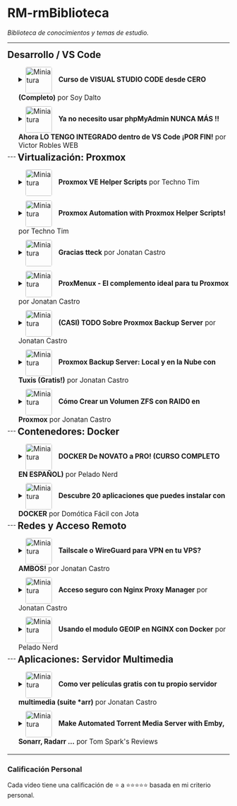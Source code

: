 # RM-rmBiblioteca
*Biblioteca de conocimientos y temas de estudio.*

---
  <h2 style="display:inline; vertical-align: middle;">Desarrollo / VS Code</h2>
  <div style="padding-left: 25px; padding-top: 10px;">
    <details>
      <summary style="font-size: 1.1em; padding: 5px 0;">
        <img src="https://i.ytimg.com/vi/TbzrOz8HbFM/mqdefault.jpg" alt="Miniatura" width="60" style="margin-right: 10px; border-radius: 4px; vertical-align: middle;">
        <strong>Curso de VISUAL STUDIO CODE desde CERO (Completo)</strong> por Soy Dalto
      </summary>
      <div style="padding: 15px; overflow: hidden; border-left: 2px solid #ddd; margin-top: 5px; margin-left: 5px;">
        <a href="https://www.youtube.com/watch?v=TbzrOz8HbFM" target="_blank">
          <img src="https://i.ytimg.com/vi/TbzrOz8HbFM/mqdefault.jpg" alt="Miniatura Curso de VISUAL STUDIO CODE desde CERO (Completo)" width="150" style="float: right; margin-left: 15px; border-radius: 8px;">
        </a>
        <strong><a href="https://www.youtube.com/watch?v=TbzrOz8HbFM" target="_blank">Curso de VISUAL STUDIO CODE desde CERO (Completo)</a></strong><br>
        por <a href="https://www.youtube.com/@SoyDalto" target="_blank">Soy Dalto</a><br><br>
        <em>MENU DEL CURSO DE VISUAL STUDIO CODE  
0:00:00 - Introducción  
0:01:22 - Entendiendo VS Code  
0:08:09 - Descarga y configuración  
0:14:12 - Interfaz de VS Code  
0:21:29 - Explorer  
0:33:41 - Search  
0:43:02 - Source Control (git)  
0:51:50 - Run and Debug (debugger)  
1:00:20 - Extensions  
1:11:48 - User Settings  
1:26:34 - Atajos de teclado (shortcuts)  
1:39:01 - Snippets  
1:49:07 - Emmet  
2:07:37 - Pair Programming (copilot)  
2:17:20 - Cierre del curso  </em><br><br>
        <strong>Calificación:</strong> ★★★★★<br>
        <em>Comentario pendiente.</em>
      </div>
    </details>
    <details>
      <summary style="font-size: 1.1em; padding: 5px 0;">
        <img src="https://i.ytimg.com/vi/SB7_z25DdaY/mqdefault.jpg" alt="Miniatura" width="60" style="margin-right: 10px; border-radius: 4px; vertical-align: middle;">
        <strong>Ya no necesito usar phpMyAdmin NUNCA MÁS !! Ahora LO TENGO INTEGRADO dentro de VS Code ¡POR FIN!</strong> por Victor Robles WEB
      </summary>
      <div style="padding: 15px; overflow: hidden; border-left: 2px solid #ddd; margin-top: 5px; margin-left: 5px;">
        <a href="https://www.youtube.com/watch?v=SB7_z25DdaY" target="_blank">
          <img src="https://i.ytimg.com/vi/SB7_z25DdaY/mqdefault.jpg" alt="Miniatura Ya no necesito usar phpMyAdmin NUNCA MÁS !! Ahora LO TENGO INTEGRADO dentro de VS Code ¡POR FIN!" width="150" style="float: right; margin-left: 15px; border-radius: 8px;">
        </a>
        <strong><a href="https://www.youtube.com/watch?v=SB7_z25DdaY" target="_blank">Ya no necesito usar phpMyAdmin NUNCA MÁS !! Ahora LO TENGO INTEGRADO dentro de VS Code ¡POR FIN!</a></strong><br>
        por <a href="https://www.youtube.com/@VictorRoblesWEB" target="_blank">Victor Robles WEB</a><br><br>
        <em>Cómo integrar la administración MySQL directamente en VS Code, sin necesidad de usar phpMyAdmin.</em><br><br>
        <strong>Calificación:</strong> ★★★★★<br>
        <em>Comentario pendiente.</em>
      </div>
    </details>
  </div>
---
  <h2 style="display:inline; vertical-align: middle;">Virtualización: Proxmox</h2>
  <div style="padding-left: 25px; padding-top: 10px;">
    <details>
      <summary style="font-size: 1.1em; padding: 5px 0;">
        <img src="https://i.ytimg.com/vi/gRVSbqXejtk/mqdefault.jpg" alt="Miniatura" width="60" style="margin-right: 10px; border-radius: 4px; vertical-align: middle;">
        <strong>Proxmox VE Helper Scripts</strong> por Techno Tim
      </summary>
      <div style="padding: 15px; overflow: hidden; border-left: 2px solid #ddd; margin-top: 5px; margin-left: 5px;">
        <a href="https://www.youtube.com/watch?v=gRVSbqXejtk" target="_blank">
          <img src="https://i.ytimg.com/vi/gRVSbqXejtk/mqdefault.jpg" alt="Miniatura Proxmox VE Helper Scripts" width="150" style="float: right; margin-left: 15px; border-radius: 8px;">
        </a>
        <strong><a href="https://www.youtube.com/watch?v=gRVSbqXejtk" target="_blank">Proxmox VE Helper Scripts</a></strong><br>
        por <a href="https://www.youtube.com/@TechnoTim" target="_blank">Techno Tim</a><br><br>
        <em>Introducción a Proxmox VE Helper-Scripts y cómo automatizar tareas y desplegar contenedores con un solo comando.</em><br><br>
        <strong>Calificación:</strong> ★★★★★<br>
        <em>Comentario pendiente.</em>
      </div>
    </details>
    <details>
      <summary style="font-size: 1.1em; padding: 5px 0;">
        <img src="https://i.ytimg.com/vi/kcpu4z5eSEU/mqdefault.jpg" alt="Miniatura" width="60" style="margin-right: 10px; border-radius: 4px; vertical-align: middle;">
        <strong>Proxmox Automation with Proxmox Helper Scripts!</strong> por Techno Tim
      </summary>
      <div style="padding: 15px; overflow: hidden; border-left: 2px solid #ddd; margin-top: 5px; margin-left: 5px;">
        <a href="https://www.youtube.com/watch?v=kcpu4z5eSEU" target="_blank">
          <img src="https://i.ytimg.com/vi/kcpu4z5eSEU/mqdefault.jpg" alt="Miniatura Proxmox Automation with Proxmox Helper Scripts!" width="150" style="float: right; margin-left: 15px; border-radius: 8px;">
        </a>
        <strong><a href="https://www.youtube.com/watch?v=kcpu4z5eSEU" target="_blank">Proxmox Automation with Proxmox Helper Scripts!</a></strong><br>
        por <a href="https://www.youtube.com/@TechnoTim" target="_blank">Techno Tim</a><br><br>
        <em>Automatiza Proxmox con los Helper-Scripts: ajustes de posinstalación, despliegue de contenedores LXC y servicios comunes.</em><br><br>
        <strong>Calificación:</strong> ★★★★★<br>
        <em>Comentario pendiente.</em>
      </div>
    </details>
    <details>
      <summary style="font-size: 1.1em; padding: 5px 0;">
        <img src="https://i.ytimg.com/vi/N6T_LnCxL9g/mqdefault.jpg" alt="Miniatura" width="60" style="margin-right: 10px; border-radius: 4px; vertical-align: middle;">
        <strong>Gracias tteck</strong> por Jonatan Castro
      </summary>
      <div style="padding: 15px; overflow: hidden; border-left: 2px solid #ddd; margin-top: 5px; margin-left: 5px;">
        <a href="https://www.youtube.com/watch?v=N6T_LnCxL9g" target="_blank">
          <img src="https://i.ytimg.com/vi/N6T_LnCxL9g/mqdefault.jpg" alt="Miniatura Gracias tteck" width="150" style="float: right; margin-left: 15px; border-radius: 8px;">
        </a>
        <strong><a href="https://www.youtube.com/watch?v=N6T_LnCxL9g" target="_blank">Gracias tteck</a></strong><br>
        por <a href="https://www.youtube.com/@JonatanCastro" target="_blank">Jonatan Castro</a><br><br>
        <em>Homenaje y agradecimiento a tteck, creador de los Proxmox VE Helper-Scripts, destacando su impacto en la comunidad.</em><br><br>
        <strong>Calificación:</strong> ★★★★★<br>
        <em>Comentario pendiente.</em>
      </div>
    </details>
    <details>
      <summary style="font-size: 1.1em; padding: 5px 0;">
        <img src="https://i.ytimg.com/vi/WtvcaK5lUZA/mqdefault.jpg" alt="Miniatura" width="60" style="margin-right: 10px; border-radius: 4px; vertical-align: middle;">
        <strong>ProxMenux - El complemento ideal para tu Proxmox</strong> por Jonatan Castro
      </summary>
      <div style="padding: 15px; overflow: hidden; border-left: 2px solid #ddd; margin-top: 5px; margin-left: 5px;">
        <a href="https://www.youtube.com/watch?v=WtvcaK5lUZA" target="_blank">
          <img src="https://i.ytimg.com/vi/WtvcaK5lUZA/mqdefault.jpg" alt="Miniatura ProxMenux - El complemento ideal para tu Proxmox" width="150" style="float: right; margin-left: 15px; border-radius: 8px;">
        </a>
        <strong><a href="https://www.youtube.com/watch?v=WtvcaK5lUZA" target="_blank">ProxMenux - El complemento ideal para tu Proxmox</a></strong><br>
        por <a href="https://www.youtube.com/@JonatanCastro" target="_blank">Jonatan Castro</a><br><br>
        <em>Presenta ProxMenux: un menú interactivo para administrar Proxmox VE y simplificar tareas de posinstalación y mantenimiento.</em><br><br>
        <strong>Calificación:</strong> ★★★<br>
        <em>Comentario pendiente.</em>
      </div>
    </details>
    <details>
      <summary style="font-size: 1.1em; padding: 5px 0;">
        <img src="https://i.ytimg.com/vi/sws3iNGKsXs/mqdefault.jpg" alt="Miniatura" width="60" style="margin-right: 10px; border-radius: 4px; vertical-align: middle;">
        <strong>(CASI) TODO Sobre Proxmox Backup Server</strong> por Jonatan Castro
      </summary>
      <div style="padding: 15px; overflow: hidden; border-left: 2px solid #ddd; margin-top: 5px; margin-left: 5px;">
        <a href="https://www.youtube.com/watch?v=sws3iNGKsXs" target="_blank">
          <img src="https://i.ytimg.com/vi/sws3iNGKsXs/mqdefault.jpg" alt="Miniatura (CASI) TODO Sobre Proxmox Backup Server" width="150" style="float: right; margin-left: 15px; border-radius: 8px;">
        </a>
        <strong><a href="https://www.youtube.com/watch?v=sws3iNGKsXs" target="_blank">(CASI) TODO Sobre Proxmox Backup Server</a></strong><br>
        por <a href="https://www.youtube.com/@JonatanCastro" target="_blank">Jonatan Castro</a><br><br>
        <em>Guía integral de PBS: instalación y configuración, creación de usuarios, sincronizaciones remotas, restauración y consejos prácticos.</em><br><br>
        <strong>Calificación:</strong> ★★★★<br>
        <em>Comentario pendiente.</em>
      </div>
    </details>
    <details>
      <summary style="font-size: 1.1em; padding: 5px 0;">
        <img src="https://i.ytimg.com/vi/lYdoCKGyqFc/mqdefault.jpg" alt="Miniatura" width="60" style="margin-right: 10px; border-radius: 4px; vertical-align: middle;">
        <strong>Proxmox Backup Server: Local y en la Nube con Tuxis (Gratis!)</strong> por Jonatan Castro
      </summary>
      <div style="padding: 15px; overflow: hidden; border-left: 2px solid #ddd; margin-top: 5px; margin-left: 5px;">
        <a href="https://www.youtube.com/watch?v=lYdoCKGyqFc" target="_blank">
          <img src="https://i.ytimg.com/vi/lYdoCKGyqFc/mqdefault.jpg" alt="Miniatura Proxmox Backup Server: Local y en la Nube con Tuxis (Gratis!)" width="150" style="float: right; margin-left: 15px; border-radius: 8px;">
        </a>
        <strong><a href="https://www.youtube.com/watch?v=lYdoCKGyqFc" target="_blank">Proxmox Backup Server: Local y en la Nube con Tuxis (Gratis!)</a></strong><br>
        por <a href="https://www.youtube.com/@JonatanCastro" target="_blank">Jonatan Castro</a><br><br>
        <em>Configura PBS en local y en la nube con almacenamiento remoto de Tuxis (plan gratuito).</em><br><br>
        <strong>Calificación:</strong> ★★★★<br>
        <em>Comentario pendiente.</em>
      </div>
    </details>
    <details>
      <summary style="font-size: 1.1em; padding: 5px 0;">
        <img src="https://i.ytimg.com/vi/pkwL2iuw9po/mqdefault.jpg" alt="Miniatura" width="60" style="margin-right: 10px; border-radius: 4px; vertical-align: middle;">
        <strong>Cómo Crear un Volumen ZFS con RAID0 en Proxmox</strong> por Jonatan Castro
      </summary>
      <div style="padding: 15px; overflow: hidden; border-left: 2px solid #ddd; margin-top: 5px; margin-left: 5px;">
        <a href="https://www.youtube.com/watch?v=pkwL2iuw9po" target="_blank">
          <img src="https://i.ytimg.com/vi/pkwL2iuw9po/mqdefault.jpg" alt="Miniatura Cómo Crear un Volumen ZFS con RAID0 en Proxmox" width="150" style="float: right; margin-left: 15px; border-radius: 8px;">
        </a>
        <strong><a href="https://www.youtube.com/watch?v=pkwL2iuw9po" target="_blank">Cómo Crear un Volumen ZFS con RAID0 en Proxmox</a></strong><br>
        por <a href="https://www.youtube.com/@JonatanCastro" target="_blank">Jonatan Castro</a><br><br>
        <em>Paso a paso para crear un pool ZFS en RAID0, repasando datasets/zvols y consideraciones de rendimiento.</em><br><br>
        <strong>Calificación:</strong> ★★★★<br>
        <em>Comentario pendiente.</em>
      </div>
    </details>
  </div>
---
  <h2 style="display:inline; vertical-align: middle;">Contenedores: Docker</h2>
  <div style="padding-left: 25px; padding-top: 10px;">
    <details>
      <summary style="font-size: 1.1em; padding: 5px 0;">
        <img src="https://i.ytimg.com/vi/CV_Uf3Dq-EU/mqdefault.jpg" alt="Miniatura" width="60" style="margin-right: 10px; border-radius: 4px; vertical-align: middle;">
        <strong>DOCKER De NOVATO a PRO! (CURSO COMPLETO EN ESPAÑOL)</strong> por Pelado Nerd
      </summary>
      <div style="padding: 15px; overflow: hidden; border-left: 2px solid #ddd; margin-top: 5px; margin-left: 5px;">
        <a href="https://www.youtube.com/watch?v=CV_Uf3Dq-EU" target="_blank">
          <img src="https://i.ytimg.com/vi/CV_Uf3Dq-EU/mqdefault.jpg" alt="Miniatura DOCKER De NOVATO a PRO! (CURSO COMPLETO EN ESPAÑOL)" width="150" style="float: right; margin-left: 15px; border-radius: 8px;">
        </a>
        <strong><a href="https://www.youtube.com/watch?v=CV_Uf3Dq-EU" target="_blank">DOCKER De NOVATO a PRO! (CURSO COMPLETO EN ESPAÑOL)</a></strong><br>
        por <a href="https://www.youtube.com/@pablokbs" target="_blank">Pelado Nerd</a><br><br>
        <em>Curso completo: instalación, imágenes y contenedores, volúmenes, redes, Dockerfile y Docker Compose.</em><br><br>
        <strong>Calificación:</strong> ★★★★★<br>
        <em>Comentario pendiente.</em>
      </div>
    </details>
    <details>
      <summary style="font-size: 1.1em; padding: 5px 0;">
        <img src="https://i.ytimg.com/vi/gqpJ7RE02Ao/mqdefault.jpg" alt="Miniatura" width="60" style="margin-right: 10px; border-radius: 4px; vertical-align: middle;">
        <strong>Descubre 20 aplicaciones que puedes instalar con DOCKER</strong> por Domótica Fácil con Jota
      </summary>
      <div style="padding: 15px; overflow: hidden; border-left: 2px solid #ddd; margin-top: 5px; margin-left: 5px;">
        <a href="https://www.youtube.com/watch?v=gqpJ7RE02Ao" target="_blank">
          <img src="https://i.ytimg.com/vi/gqpJ7RE02Ao/mqdefault.jpg" alt="Miniatura Descubre 20 aplicaciones que puedes instalar con DOCKER" width="150" style="float: right; margin-left: 15px; border-radius: 8px;">
        </a>
        <strong><a href="https://www.youtube.com/watch?v=gqpJ7RE02Ao" target="_blank">Descubre 20 aplicaciones que puedes instalar con DOCKER</a></strong><br>
        por <a href="https://www.youtube.com/@DomoticaFacilconJota" target="_blank">Domótica Fácil con Jota</a><br><br>
        <em>Lista de 20 aplicaciones que puedes instalar usando Docker, más allá de la domótica.</em><br><br>
        <strong>Calificación:</strong> ★★★★<br>
        <em>Comentario pendiente.</em>
      </div>
    </details>
  </div>
---
  <h2 style="display:inline; vertical-align: middle;">Redes y Acceso Remoto</h2>
  <div style="padding-left: 25px; padding-top: 10px;">
    <details>
      <summary style="font-size: 1.1em; padding: 5px 0;">
        <img src="https://i.ytimg.com/vi/cxHwVsgVKRA/mqdefault.jpg" alt="Miniatura" width="60" style="margin-right: 10px; border-radius: 4px; vertical-align: middle;">
        <strong>Tailscale o WireGuard para VPN en tu VPS? AMBOS!</strong> por Jonatan Castro
      </summary>
      <div style="padding: 15px; overflow: hidden; border-left: 2px solid #ddd; margin-top: 5px; margin-left: 5px;">
        <a href="https://www.youtube.com/watch?v=cxHwVsgVKRA&list=PL5LXSDCW5qwaVdE4dTGAJAsELY96B_T5B&index=1" target="_blank">
          <img src="https://i.ytimg.com/vi/cxHwVsgVKRA/mqdefault.jpg" alt="Miniatura Tailscale o WireGuard para VPN en tu VPS? AMBOS!" width="150" style="float: right; margin-left: 15px; border-radius: 8px;">
        </a>
        <strong><a href="https://www.youtube.com/watch?v=cxHwVsgVKRA&list=PL5LXSDCW5qwaVdE4dTGAJAsELY96B_T5B&index=1" target="_blank">Tailscale o WireGuard para VPN en tu VPS? AMBOS!</a></strong><br>
        por <a href="https://www.youtube.com/@JonatanCastro" target="_blank">Jonatan Castro</a><br><br>
        <em>Comparativa y demo en un VPS: cuándo usar Tailscale o WireGuard y cómo combinarlos en un mismo servidor.</em><br><br>
        <strong>Calificación:</strong> ★★★★★<br>
        <em>Comentario pendiente.</em>
      </div>
    </details>
    <details>
      <summary style="font-size: 1.1em; padding: 5px 0;">
        <img src="https://i.ytimg.com/vi/0ghEc_R6png/mqdefault.jpg" alt="Miniatura" width="60" style="margin-right: 10px; border-radius: 4px; vertical-align: middle;">
        <strong>Acceso seguro con Nginx Proxy Manager</strong> por Jonatan Castro
      </summary>
      <div style="padding: 15px; overflow: hidden; border-left: 2px solid #ddd; margin-top: 5px; margin-left: 5px;">
        <a href="https://www.youtube.com/watch?v=0ghEc_R6png" target="_blank">
          <img src="https://i.ytimg.com/vi/0ghEc_R6png/mqdefault.jpg" alt="Miniatura Acceso seguro con Nginx Proxy Manager" width="150" style="float: right; margin-left: 15px; border-radius: 8px;">
        </a>
        <strong><a href="https://www.youtube.com/watch?v=0ghEc_R6png" target="_blank">Acceso seguro con Nginx Proxy Manager</a></strong><br>
        por <a href="https://www.youtube.com/@JonatanCastro" target="_blank">Jonatan Castro</a><br><br>
        <em>Explica qué es un reverse proxy y cómo configurar Nginx Proxy Manager con certificados de Let's Encrypt.</em><br><br>
        <strong>Calificación:</strong> ★★★★★<br>
        <em>Comentario pendiente.</em>
      </div>
    </details>
    <details>
      <summary style="font-size: 1.1em; padding: 5px 0;">
        <img src="https://i.ytimg.com/vi/ZpEfjsJamcU/mqdefault.jpg" alt="Miniatura" width="60" style="margin-right: 10px; border-radius: 4px; vertical-align: middle;">
        <strong>Usando el modulo GEOIP en NGINX con Docker</strong> por Pelado Nerd
      </summary>
      <div style="padding: 15px; overflow: hidden; border-left: 2px solid #ddd; margin-top: 5px; margin-left: 5px;">
        <a href="https://www.youtube.com/watch?v=ZpEfjsJamcU" target="_blank">
          <img src="https://i.ytimg.com/vi/ZpEfjsJamcU/mqdefault.jpg" alt="Miniatura Usando el modulo GEOIP en NGINX con Docker" width="150" style="float: right; margin-left: 15px; border-radius: 8px;">
        </a>
        <strong><a href="https://www.youtube.com/watch?v=ZpEfjsJamcU" target="_blank">Usando el modulo GEOIP en NGINX con Docker</a></strong><br>
        por <a href="https://www.youtube.com/@pablokbs" target="_blank">Pelado Nerd</a><br><br>
        <em>Uso del módulo GeoIP en Nginx dentro de Docker para redirigir por país a sitios o páginas diferentes.</em><br><br>
        <strong>Calificación:</strong> ★★★★<br>
        <em>Comentario pendiente.</em>
      </div>
    </details>
  </div>
---
  <h2 style="display:inline; vertical-align: middle;">Aplicaciones: Servidor Multimedia</h2>
  <div style="padding-left: 25px; padding-top: 10px;">
    <details>
      <summary style="font-size: 1.1em; padding: 5px 0;">
        <img src="https://i.ytimg.com/vi/t1RWOydFWy8/mqdefault.jpg" alt="Miniatura" width="60" style="margin-right: 10px; border-radius: 4px; vertical-align: middle;">
        <strong>Como ver películas gratis con tu propio servidor multimedia (suite *arr)</strong> por Jonatan Castro
      </summary>
      <div style="padding: 15px; overflow: hidden; border-left: 2px solid #ddd; margin-top: 5px; margin-left: 5px;">
        <a href="https://www.youtube.com/watch?v=t1RWOydFWy8" target="_blank">
          <img src="https://i.ytimg.com/vi/t1RWOydFWy8/mqdefault.jpg" alt="Miniatura Como ver películas gratis con tu propio servidor multimedia (suite *arr)" width="150" style="float: right; margin-left: 15px; border-radius: 8px;">
        </a>
        <strong><a href="https://www.youtube.com/watch?v=t1RWOydFWy8" target="_blank">Como ver películas gratis con tu propio servidor multimedia (suite *arr)</a></strong><br>
        por <a href="https://www.youtube.com/@JonatanCastro" target="_blank">Jonatan Castro</a><br><br>
        <em>Configuración de la suite *Arr (Radarr/Sonarr/Prowlarr) con qBittorrent y un servidor multimedia (Jellyfin o Plex) para automatizar descargas.</em><br><br>
        <strong>Calificación:</strong> ★★★★★<br>
        <em>Comentario pendiente.</em>
      </div>
    </details>
    <details>
      <summary style="font-size: 1.1em; padding: 5px 0;">
        <img src="https://i.ytimg.com/vi/LD8-Qr3B2-o/mqdefault.jpg" alt="Miniatura" width="60" style="margin-right: 10px; border-radius: 4px; vertical-align: middle;">
        <strong>Make Automated Torrent Media Server with Emby, Sonarr, Radarr ...</strong> por Tom Spark's Reviews
      </summary>
      <div style="padding: 15px; overflow: hidden; border-left: 2px solid #ddd; margin-top: 5px; margin-left: 5px;">
        <a href="https://www.youtube.com/watch?v=LD8-Qr3B2-o" target="_blank">
          <img src="https://i.ytimg.com/vi/LD8-Qr3B2-o/mqdefault.jpg" alt="Miniatura Make Automated Torrent Media Server with Emby, Sonarr, Radarr ..." width="150" style="float: right; margin-left: 15px; border-radius: 8px;">
        </a>
        <strong><a href="https://www.youtube.com/watch?v=LD8-Qr3B2-o" target="_blank">Make Automated Torrent Media Server with Emby, Sonarr, Radarr ...</a></strong><br>
        por <a href="" target="_blank">Tom Spark's Reviews</a><br><br>
        <em>Guía para montar un servidor multimedia automatizado usando Emby, Sonarr, Radarr, Prowlarr y qBittorrent en Windows.</em><br><br>
        <strong>Calificación:</strong> ★★<br>
        <em>Solo le dejo 2 estrellas porque no me gustó que casi todo es de pago y para Windows.</em>
      </div>
    </details>
  </div>

---

### Calificación Personal
Cada video tiene una calificación de ⭐ a ⭐⭐⭐⭐⭐ basada en mi criterio personal.


